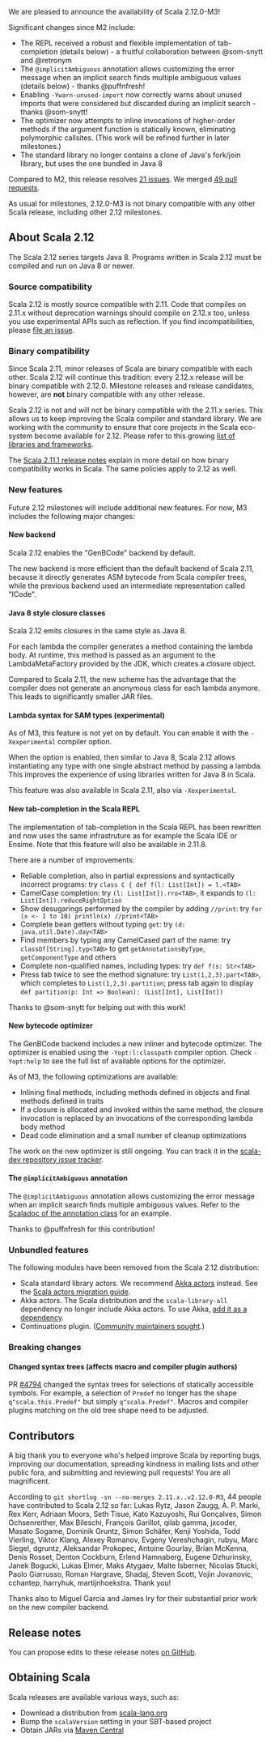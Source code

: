 We are pleased to announce the availability of Scala 2.12.0-M3!

Significant changes since M2 include:

* The REPL received a robust and flexible implementation of tab-completion (details below) - a fruitful collaboration between @som-snytt and @retronym
* The `@implicitAmbiguous` annotation allows customizing the error message when an implicit search finds multiple ambiguous values (details below) - thanks @puffnfresh!
* Enabling `-Ywarn-unused-import` now correctly warns about unused imports that were considered but discarded during an implicit search - thanks @som-snytt!
* The optimizer now attempts to inline invocations of higher-order methods if the argument function is statically known, eliminating polymorphic callsites. (This work will be refined further in later milestones.)
* The standard library no longer contains a clone of Java's fork/join library, but uses the one bundled in Java 8

Compared to M2, this release resolves [21 issues](https://issues.scala-lang.org/issues/?jql=project%20%3D%20SI%20AND%20status%20%3D%20CLOSED%20AND%20resolution%20%3D%20Fixed%20AND%20fixVersion%20%3D%20%22Scala%202.12.0-M3%22%20ORDER%20BY%20component%20ASC%2C%20priority%20DESC). We merged [49 pull requests](https://github.com/scala/scala/pulls?q=is%3Apr+is%3Amerged+milestone%3A2.12.0-M3).
<!-- Before upgrading, please also check the [known issues](https://issues.scala-lang.org/issues/?jql=project%20%3D%20SI%20AND%20status%3Dopen%20AND%20affectedVersion%20%3D%20%22Scala%202.11.7%22%20and%20fixVersion%20%3E%3D%20%22Scala%202.11.7%22%20ORDER%20BY%20component%20ASC%2C%20priority%20DESC) for this release.-->

As usual for milestones, 2.12.0-M3 is not binary compatible with any other Scala release, including other 2.12 milestones.

## About Scala 2.12

The Scala 2.12 series targets Java 8. Programs written in Scala 2.12 must be compiled and run on Java 8 or newer.

### Source compatibility

Scala 2.12 is mostly source compatible with 2.11.  Code that compiles on 2.11.x without deprecation warnings should compile on 2.12.x too, unless you use experimental APIs such as reflection.  If you find incompatibilities, please [file an issue](https://issues.scala-lang.org).

### Binary compatibility

Since Scala 2.11, minor releases of Scala are binary compatible with each other.
Scala 2.12 will continue this tradition: every 2.12.x release will be binary compatible with 2.12.0.
Milestone releases and release candidates, however, are **not** binary compatible with any other release.

Scala 2.12 is not and will not be binary compatible with the 2.11.x series.  This allows us to keep improving the Scala compiler and standard library.  We are working with the community to ensure that core projects in the Scala eco-system become available for 2.12.  Please refer to this growing [list of libraries and frameworks](https://github.com/scala/make-release-notes/blob/2.12.x/projects-2.12.md).

The [Scala 2.11.1 release notes](http://scala-lang.org/news/2.11.1) explain in more detail on how binary compatibility works in Scala.  The same policies apply to 2.12 as well.

### New features

Future 2.12 milestones will include additional new features. For now, M3 includes the following major changes:

#### New backend

Scala 2.12 enables the "GenBCode" backend by default.

The new backend is more efficient than the default backend of Scala 2.11, because it directly generates ASM bytecode from Scala compiler trees, while the previous backend used an intermediate representation called "ICode".

#### Java 8 style closure classes

Scala 2.12 emits closures in the same style as Java 8.

For each lambda the compiler generates a method containing the lambda body.
At runtime, this method is passed as an argument to the LambdaMetaFactory provided by the JDK, which creates a closure object.

Compared to Scala 2.11, the new scheme has the advantage that the compiler does not generate an anonymous class for each lambda anymore.
This leads to significantly smaller JAR files.

#### Lambda syntax for SAM types (experimental)

As of M3, this feature is not yet on by default.  You can enable it with the `-Xexperimental` compiler option.

When the option is enabled, then similar to Java 8, Scala 2.12 allows instantiating any type with one single abstract method by passing a lambda.  This improves the experience of using libraries written for Java 8 in Scala.

This feature was also available in Scala 2.11, also via `-Xexperimental`.

#### New tab-completion in the Scala REPL

The implementation of tab-completion in the Scala REPL has been rewritten and now uses the same infrastruture as for example the Scala IDE or Ensime. Note that this feature will also be available in 2.11.8.

There are a number of improvements:
* Reliable completion, also in partial expressions and syntactically incorrect programs: try `class C { def f(l: List[Int]) = l.<TAB>`
* CamelCase completion: try `(l: List[Int]).rro<TAB>`, it expands to `(l: List[Int]).reduceRightOption`
* Show desugarings performed by the compiler by adding `//print`: try `for (x <- 1 to 10) println(x) //print<TAB>`
* Complete bean getters without typing `get`: try `(d: java.util.Date).day<TAB>`
* Find members by typing any CamelCased part of the name: try `classOf[String].typ<TAB>` to get `getAnnotationsByType`, `getComponentType` and others
* Complete non-qualified names, including types: try `def f(s: Str<TAB>`
* Press tab twice to see the method signature: try `List(1,2,3).part<TAB>`, which completes to `List(1,2,3).partition`; press tab again to display `def partition(p: Int => Boolean): (List[Int], List[Int])`

Thanks to @som-snytt for helping out with this work!

#### New bytecode optimizer

The GenBCode backend includes a new inliner and bytecode optimizer.
The optimizer is enabled using the `-Yopt:l:classpath` compiler option.
Check `-Yopt:help` to see the full list of available options for the optimizer.

As of M3, the following optimizations are available:

* Inlining final methods, including methods defined in objects and final methods defined in traits
* If a closure is allocated and invoked within the same method, the closure invocation is replaced by an invocations of the corresponding lambda body method
* Dead code elimination and a small number of cleanup optimizations

The work on the new optimizer is still ongoing.  You can track it in the [scala-dev repository issue tracker](https://github.com/scala/scala-dev/labels/t%3Aoptimizer).

#### The `@implicitAmbiguous` annotation

The `@implicitAmbiguous` annotation allows customizing the error message when an implicit search finds multiple ambiguous values. Refer to the [Scaladoc of the annotation class](http://www.scala-lang.org/api/2.12.x/#scala.annotation.implicitAmbiguous) for an example.

Thanks to @puffnfresh for this contribution!

### Unbundled features

The following modules have been removed from the Scala 2.12 distribution:

* Scala standard library actors.
  We recommend [Akka actors](http://akka.io/) instead.
  See the [Scala actors migration guide](http://docs.scala-lang.org/overviews/core/actors-migration-guide.html).
* Akka actors.
  The Scala distribution and the `scala-library-all` dependency no longer include Akka actors.
  To use Akka, [add it as a dependency](http://doc.akka.io/docs/akka/2.4.0/intro/getting-started.html).
* Continuations plugin.
  ([Community maintainers sought](https://github.com/scala/scala-continuations).)

### Breaking changes

#### Changed syntax trees (affects macro and compiler plugin authors)

PR [#4794](https://github.com/scala/scala/pull/4749) changed the syntax trees for selections of statically accessible symbols. For example, a selection of `Predef` no longer has the shape `q"scala.this.Predef"` but simply `q"scala.Predef"`. Macros and compiler plugins matching on the old tree shape need to be adjusted.

## Contributors

A big thank you to everyone who's helped improve Scala by reporting bugs, improving our documentation, spreading kindness in mailing lists and other public fora, and submitting and reviewing pull requests! You are all magnificent.

According to `git shortlog -sn --no-merges 2.11.x..v2.12.0-M3`, 44 people have contributed to Scala 2.12 so far: Lukas Rytz, Jason Zaugg, A. P. Marki, Rex Kerr, Adriaan Moors, Seth Tisue, Kato Kazuyoshi, Rui Gonçalves, Simon Ochsenreither, Max Bileschi, François Garillot, qilab gamma, jxcoder, Masato Sogame, Dominik Gruntz, Simon Schäfer, Kenji Yoshida, Todd Vierling, Viktor Klang, Alexey Romanov, Evgeny Vereshchagin, rubyu, Marc Siegel, dgruntz, Aleksandar Prokopec, Antoine Gourlay, Brian McKenna, Denis Rosset, Denton Cockburn, Erlend Hamnaberg, Eugene Dzhurinsky, Janek Bogucki, Lukas Elmer, Maks Atygaev, Malte Isberner, Nicolas Stucki, Paolo Giarrusso, Roman Hargrave, Shadaj, Steven Scott, Vojin Jovanovic, cchantep, harryhuk, martijnhoekstra. Thank you!

Thanks also to Miguel Garcia and James Iry for their substantial prior work on the new compiler backend.

## Release notes

You can propose edits to these release notes [on GitHub](https://github.com/scala/make-release-notes/blob/2.12.x/hand-written.md).

## Obtaining Scala

Scala releases are available various ways, such as:

<!-- re-add for 2.12.0 final?
* Get started with the [Hello Scala 2.12 template](https://typesafe.com/activator/template/hello-scala-2_12) in [Typesafe Activator](https://typesafe.com/platform/getstarted)
-->
* Download a distribution from [scala-lang.org](http://scala-lang.org/download/2.12.0-M3.html)
* Bump the `scalaVersion` setting in your SBT-based project
* Obtain JARs via [Maven Central](http://search.maven.org/#search%7Cga%7C1%7Cg%3A%22org.scala-lang%22%20AND%20v%3A%222.12.0-M3%22)
